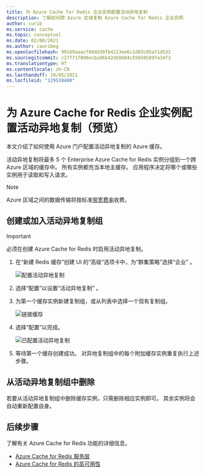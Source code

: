 ```yaml
---
title: 为 Azure Cache for Redis 企业实例配置活动异地复制
description: 了解如何跨 Azure 区域复制 Azure Cache for Redis 企业实例
author: curib
ms.service: cache
ms.topic: conceptual
ms.date: 02/08/2021
ms.author: cauribeg
ms.openlocfilehash: 99169aaacf0ddd39fb4213ee6c1d83c05a71d532
ms.sourcegitcommit: c27f71f890ecba96b42d58604c556505897a34f3
ms.translationtype: HT
ms.contentlocale: zh-CN
ms.lasthandoff: 10/05/2021
ms.locfileid: "129538480"
---
```

# <a name="configure-active-geo-replication-for-enterprise-azure-cache-for-redis-instances-preview"></a>为 Azure Cache for Redis 企业实例配置活动异地复制（预览）

本文介绍了如何使用 Azure 门户配置活动异地复制的 Azure 缓存。

活动异地复制将最多 5 个 Enterprise Azure Cache for Redis 实例分组到一个跨 Azure 区域的缓存中。 所有实例都充当本地主缓存。 应用程序决定将哪个或哪些实例用于读取和写入请求。

> [!NOTE]
> Azure 区域之间的数据传输将按标准[带宽费率](https://azure.microsoft.com/pricing/details/bandwidth/)收费。

## <a name="create-or-join-an-active-geo-replication-group"></a>创建或加入活动异地复制组

> [!IMPORTANT]
> 必须在创建 Azure Cache for Redis 时启用活动异地复制。
>
>

1. 在“新建 Redis 缓存”创建 UI 的“高级”选项卡中，为“群集策略”选择“企业”   。

    ![配置活动异地复制](./media/cache-how-to-active-geo-replication/cache-active-geo-replication-not-configured.png)

1. 选择“配置”以设置“活动异地复制” 。

1. 为第一个缓存实例新建复制组，或从列表中选择一个现有复制组。

    ![链接缓存](./media/cache-how-to-active-geo-replication/cache-active-geo-replication-new-group.png)

1. 选择“配置”以完成。

    ![已配置活动异地复制](./media/cache-how-to-active-geo-replication/cache-active-geo-replication-configured.png)

1. 等待第一个缓存创建成功。 对异地复制组中的每个附加缓存实例重复执行上述步骤。

## <a name="remove-from-an-active-geo-replication-group"></a>从活动异地复制组中删除

若要从活动异地复制组中删除缓存实例，只需删除相应实例即可。 其余实例将会自动重新配置自身。

## <a name="next-steps"></a>后续步骤

了解有关 Azure Cache for Redis 功能的详细信息。

* [Azure Cache for Redis 服务层](cache-overview.md#service-tiers)
* [Azure Cache for Redis 的高可用性](cache-high-availability.md)
